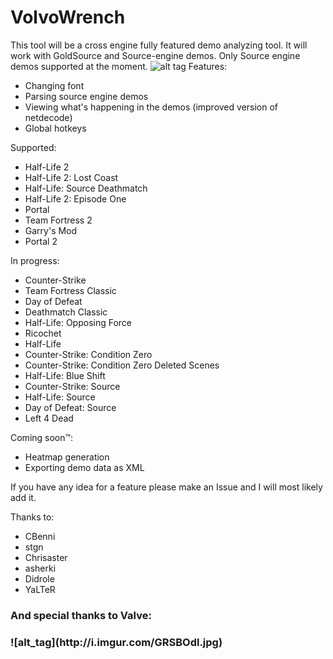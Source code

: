 # VolvoWrench
This tool will be a cross engine fully featured demo analyzing tool. It will work with GoldSource and Source-engine demos. Only Source engine demos supported at the moment.
![alt tag](http://i.imgur.com/hfzwuRL.png)
Features:
  - Changing font
  - Parsing source engine demos
  - Viewing what's happening in the demos (improved version of netdecode)
  - Global hotkeys
 
Supported:
* Half-Life 2
* Half-Life 2: Lost Coast
* Half-Life: Source Deathmatch
* Half-Life 2: Episode One
* Portal
* Team Fortress 2
* Garry's Mod
* Portal 2

In progress:
* Counter-Strike
* Team Fortress Classic
* Day of Defeat
* Deathmatch Classic
* Half-Life: Opposing Force
* Ricochet
* Half-Life
* Counter-Strike: Condition Zero
* Counter-Strike: Condition Zero Deleted Scenes
* Half-Life: Blue Shift 
* Counter-Strike: Source
* Half-Life: Source
* Day of Defeat: Source
* Left 4 Dead 


Coming soon™:
  - Heatmap generation
  - Exporting demo data as XML
  
  If you have any idea for a feature please make an Issue and I will most likely add it.

Thanks to:
  - CBenni
  - stgn
  - Chrisaster
  - asherki
  - Didrole
  - YaLTeR
  
 <h3>And special thanks to Valve:<h3>
  ![alt_tag](http://i.imgur.com/GRSBOdl.jpg)
